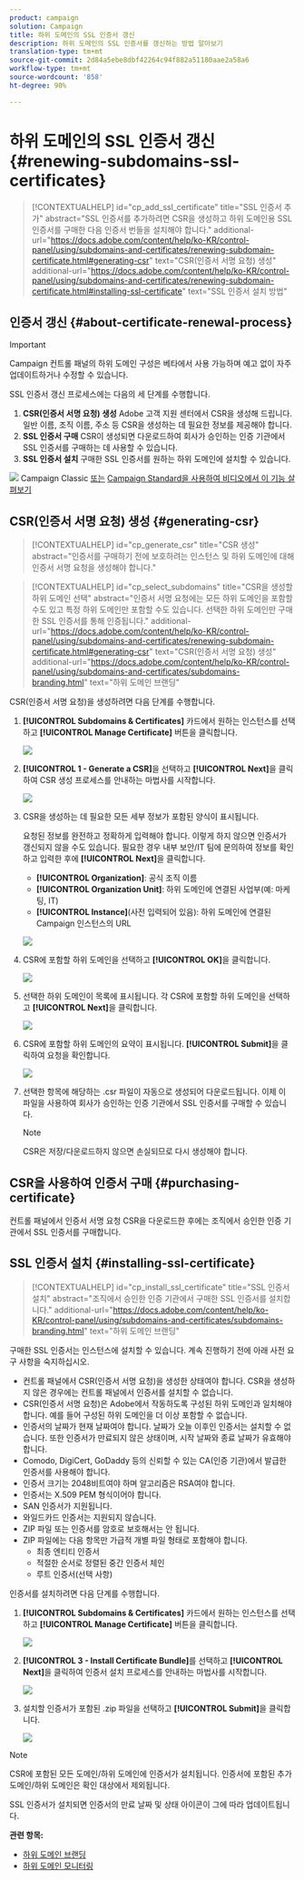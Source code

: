 ```yaml
---
product: campaign
solution: Campaign
title: 하위 도메인의 SSL 인증서 갱신
description: 하위 도메인의 SSL 인증서를 갱신하는 방법 알아보기
translation-type: tm+mt
source-git-commit: 2d84a5ebe8dbf42264c94f882a51180aae2a58a6
workflow-type: tm+mt
source-wordcount: '858'
ht-degree: 90%

---
```



# 하위 도메인의 SSL 인증서 갱신 {#renewing-subdomains-ssl-certificates}

>[!CONTEXTUALHELP]
>id="cp_add_ssl_certificate"
>title="SSL 인증서 추가"
>abstract="SSL 인증서를 추가하려면 CSR을 생성하고 하위 도메인용 SSL 인증서를 구매한 다음 인증서 번들을 설치해야 합니다."
>additional-url="https://docs.adobe.com/content/help/ko-KR/control-panel/using/subdomains-and-certificates/renewing-subdomain-certificate.html#generating-csr" text="CSR(인증서 서명 요청) 생성"
>additional-url="https://docs.adobe.com/content/help/ko-KR/control-panel/using/subdomains-and-certificates/renewing-subdomain-certificate.html#installing-ssl-certificate" text="SSL 인증서 설치 방법"

## 인증서 갱신 {#about-certificate-renewal-process}

>[!IMPORTANT]
>
>Campaign 컨트롤 패널의 하위 도메인 구성은 베타에서 사용 가능하며 예고 없이 자주 업데이트하거나 수정할 수 있습니다.

SSL 인증서 갱신 프로세스에는 다음의 세 단계를 수행합니다.

1. **CSR(인증서 서명 요청) 생성** Adobe 고객 지원 센터에서 CSR을 생성해 드립니다. 일반 이름, 조직 이름, 주소 등 CSR을 생성하는 데 필요한 정보를 제공해야 합니다.
1. **SSL 인증서 구매** CSR이 생성되면 다운로드하여 회사가 승인하는 인증 기관에서 SSL 인증서를 구매하는 데 사용할 수 있습니다.
1. **SSL 인증서 설치** 구매한 SSL 인증서를 원하는 하위 도메인에 설치할 수 있습니다.

![](assets/do-not-localize/how-to-video.png) Campaign Classic [또는](https://experienceleague.adobe.com/docs/campaign-classic-learn/control-panel/subdomains-and-certificates/adding-ssl-certificates.html?lang=en#subdomains-and-certificates) [Campaign Standard을 사용하여 비디오에서 이 기능 살펴보기](https://experienceleague.adobe.com/docs/campaign-standard-learn/control-panel/subdomains-and-certificates/adding-ssl-certificates.html?lang=en#adding-ssl-certificates)

## CSR(인증서 서명 요청) 생성 {#generating-csr}

>[!CONTEXTUALHELP]
>id="cp_generate_csr"
>title="CSR 생성"
>abstract="인증서를 구매하기 전에 보호하려는 인스턴스 및 하위 도메인에 대해 인증서 서명 요청을 생성해야 합니다."

>[!CONTEXTUALHELP]
>id="cp_select_subdomains"
>title="CSR을 생성할 하위 도메인 선택"
>abstract="인증서 서명 요청에는 모든 하위 도메인을 포함할 수도 있고 특정 하위 도메인만 포함할 수도 있습니다. 선택한 하위 도메인만 구매한 SSL 인증서를 통해 인증됩니다."
>additional-url="https://docs.adobe.com/content/help/ko-KR/control-panel/using/subdomains-and-certificates/renewing-subdomain-certificate.html#generating-csr" text="CSR(인증서 서명 요청) 생성"
>additional-url="https://docs.adobe.com/content/help/ko-KR/control-panel/using/subdomains-and-certificates/subdomains-branding.html" text="하위 도메인 브랜딩"

CSR(인증서 서명 요청)을 생성하려면 다음 단계를 수행합니다.

1. **[!UICONTROL Subdomains & Certificates]** 카드에서 원하는 인스턴스를 선택하고 **[!UICONTROL Manage Certificate]** 버튼을 클릭합니다.

   ![](assets/renewal1.png)

1. **[!UICONTROL 1 - Generate a CSR]**&#x200B;을 선택하고 **[!UICONTROL Next]**&#x200B;을 클릭하여 CSR 생성 프로세스를 안내하는 마법사를 시작합니다.

   ![](assets/renewal2.png)

1. CSR을 생성하는 데 필요한 모든 세부 정보가 포함된 양식이 표시됩니다.

   요청된 정보를 완전하고 정확하게 입력해야 합니다. 이렇게 하지 않으면 인증서가 갱신되지 않을 수도 있습니다. 필요한 경우 내부 보안/IT 팀에 문의하여 정보를 확인하고 입력한 후에 **[!UICONTROL Next]**&#x200B;을 클릭합니다.

   * **[!UICONTROL Organization]**: 공식 조직 이름
   * **[!UICONTROL Organization Unit]**: 하위 도메인에 연결된 사업부(예: 마케팅, IT)
   * **[!UICONTROL Instance]**(사전 입력되어 있음): 하위 도메인에 연결된 Campaign 인스턴스의 URL

   ![](assets/renewal3.png)

1. CSR에 포함할 하위 도메인을 선택하고 **[!UICONTROL OK]**&#x200B;을 클릭합니다.

   ![](assets/renewal4.png)

1. 선택한 하위 도메인이 목록에 표시됩니다. 각 CSR에 포함할 하위 도메인을 선택하고 **[!UICONTROL Next]**&#x200B;을 클릭합니다.

   ![](assets/renewal5.png)

1. CSR에 포함할 하위 도메인의 요약이 표시됩니다. **[!UICONTROL Submit]**&#x200B;을 클릭하여 요청을 확인합니다.

   ![](assets/renewal6.png)

1. 선택한 항목에 해당하는 .csr 파일이 자동으로 생성되어 다운로드됩니다. 이제 이 파일을 사용하여 회사가 승인하는 인증 기관에서 SSL 인증서를 구매할 수 있습니다.

   >[!NOTE]
   >
   >CSR은 저장/다운로드하지 않으면 손실되므로 다시 생성해야 합니다.

## CSR을 사용하여 인증서 구매 {#purchasing-certificate}

컨트롤 패널에서 인증서 서명 요청 CSR을 다운로드한 후에는 조직에서 승인한 인증 기관에서 SSL 인증서를 구매합니다.

## SSL 인증서 설치 {#installing-ssl-certificate}

>[!CONTEXTUALHELP]
>id="cp_install_ssl_certificate"
>title="SSL 인증서 설치"
>abstract="조직에서 승인한 인증 기관에서 구매한 SSL 인증서를 설치합니다."
>additional-url="https://docs.adobe.com/content/help/ko-KR/control-panel/using/subdomains-and-certificates/subdomains-branding.html" text="하위 도메인 브랜딩"

구매한 SSL 인증서는 인스턴스에 설치할 수 있습니다. 계속 진행하기 전에 아래 사전 요구 사항을 숙지하십시오.

* 컨트롤 패널에서 CSR(인증서 서명 요청)을 생성한 상태여야 합니다. CSR을 생성하지 않은 경우에는 컨트롤 패널에서 인증서를 설치할 수 없습니다.
* CSR(인증서 서명 요청)은 Adobe에서 작동하도록 구성된 하위 도메인과 일치해야 합니다. 예를 들어 구성된 하위 도메인을 더 이상 포함할 수 없습니다.
* 인증서의 날짜가 현재 날짜여야 합니다. 날짜가 오늘 이후인 인증서는 설치할 수 없습니다. 또한 인증서가 만료되지 않은 상태이며, 시작 날짜와 종료 날짜가 유효해야 합니다.
* Comodo, DigiCert, GoDaddy 등의 신뢰할 수 있는 CA(인증 기관)에서 발급한 인증서를 사용해야 합니다.
* 인증서 크기는 2048비트여야 하며 알고리즘은 RSA여야 합니다.
* 인증서는 X.509 PEM 형식이어야 합니다.
* SAN 인증서가 지원됩니다.
* 와일드카드 인증서는 지원되지 않습니다.
* ZIP 파일 또는 인증서를 암호로 보호해서는 안 됩니다.
* ZIP 파일에는 다음 항목만 가급적 개별 파일 형태로 포함해야 합니다.
   * 최종 엔티티 인증서
   * 적절한 순서로 정렬된 중간 인증서 체인
   * 루트 인증서(선택 사항)

인증서를 설치하려면 다음 단계를 수행합니다.

1. **[!UICONTROL Subdomains & Certificates]** 카드에서 원하는 인스턴스를 선택하고 **[!UICONTROL Manage Certificate]** 버튼을 클릭합니다.

   ![](assets/renewal1.png)

1. **[!UICONTROL 3 - Install Certificate Bundle]**&#x200B;를 선택하고 **[!UICONTROL Next]**&#x200B;을 클릭하여 인증서 설치 프로세스를 안내하는 마법사를 시작합니다.

   ![](assets/install1.png)

1. 설치할 인증서가 포함된 .zip 파일을 선택하고 **[!UICONTROL Submit]**&#x200B;을 클릭합니다.

   ![](assets/install2.png)

>[!NOTE]
>
>CSR에 포함된 모든 도메인/하위 도메인에 인증서가 설치됩니다. 인증서에 포함된 추가 도메인/하위 도메인은 확인 대상에서 제외됩니다.

SSL 인증서가 설치되면 인증서의 만료 날짜 및 상태 아이콘이 그에 따라 업데이트됩니다.

**관련 항목:**

* [하위 도메인 브랜딩](../../subdomains-certificates/using/subdomains-branding.md)
* [하위 도메인 모니터링](../../subdomains-certificates/using/monitoring-subdomains.md)